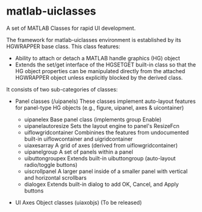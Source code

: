 matlab-uiclasses
==============

A set of MATLAB Classes for rapid UI development. 

The framework for matlab-uiclasses environment is established by its HGWRAPPER base class. This class features:

* Ability to attach or detach a MATLAB handle graphics (HG) object
* Extends the set/get interface of the HGSETGET built-in class so that the HG object properties can be manipulated directly from the attached HGWRAPPER object unless explicitly blocked by the derived class.

It consists of two sub-categories of classes:

* Panel classes (/uipanels)
  These classes implement auto-layout features for panel-type HG objects (e.g., figure, uipanel, axes & uicontainer)
  - uipanelex            Base panel class (implements group Enable)
  - uipanelautoresize    Sets the layout engine to panel's ResizeFcn
  - uiflowgridcontainer  Combinines the features from undocumented built-in uiflowcontainer and uigridcontainer
  - uiaxesarray          A grid of axes (derived from uiflowgridcontainer)
  - uipanelgroup         A set of panels within a panel
  - uibuttongroupex      Extends built-in uibuttongroup (auto-layout radio/toggle buttons)
  - uiscrollpanel        A larger panel inside of a smaller panel with vertical and horizontal scrollbars
  - dialogex             Extends built-in dialog to add OK, Cancel, and Apply buttons

* UI Axes Object classes (uiaxobjs)
  (To be released) 
